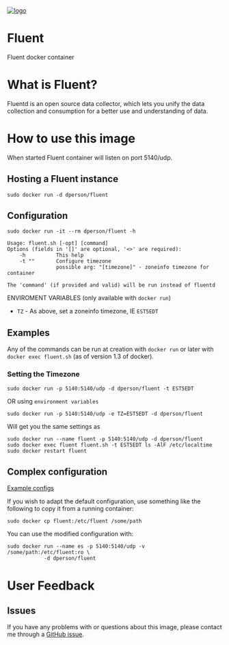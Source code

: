 [![logo](https://www.fluentd.org/assets/img/miscellany/fluentd-logo.png)](https://www.fluentd.org/)

# Fluent

Fluent docker container

# What is Fluent?

Fluentd is an open source data collector, which lets you unify the data
collection and consumption for a better use and understanding of data.

# How to use this image

When started Fluent container will listen on port 5140/udp.

## Hosting a Fluent instance

    sudo docker run -d dperson/fluent

## Configuration

    sudo docker run -it --rm dperson/fluent -h

    Usage: fluent.sh [-opt] [command]
    Options (fields in '[]' are optional, '<>' are required):
        -h          This help
        -t ""       Configure timezone
                    possible arg: "[timezone]" - zoneinfo timezone for container

    The 'command' (if provided and valid) will be run instead of fluentd

ENVIROMENT VARIABLES (only available with `docker run`)

 * `TZ` - As above, set a zoneinfo timezone, IE `EST5EDT`

## Examples

Any of the commands can be run at creation with `docker run` or later with
`docker exec fluent.sh` (as of version 1.3 of docker).

### Setting the Timezone

    sudo docker run -p 5140:5140/udp -d dperson/fluent -t EST5EDT

OR using `environment variables`

    sudo docker run -p 5140:5140/udp -e TZ=EST5EDT -d dperson/fluent

Will get you the same settings as

    sudo docker run --name fluent -p 5140:5140/udp -d dperson/fluent
    sudo docker exec fluent fluent.sh -t EST5EDT ls -AlF /etc/localtime
    sudo docker restart fluent

## Complex configuration

[Example configs](http://docs.fluentd.org/articles/quickstart)

If you wish to adapt the default configuration, use something like the following
to copy it from a running container:

    sudo docker cp fluent:/etc/fluent /some/path

You can use the modified configuration with:

    sudo docker run --name es -p 5140:5140/udp -v /some/path:/etc/fluent:ro \
                -d dperson/fluent

# User Feedback

## Issues

If you have any problems with or questions about this image, please contact me
through a [GitHub issue](https://github.com/dperson/fluent/issues).
